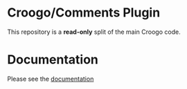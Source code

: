 # Croogo/Comments Plugin

This repository is a **read-only** split of the main Croogo code.

# Documentation

Please see the [documentation](http://docs.croogo.org/3.0)
